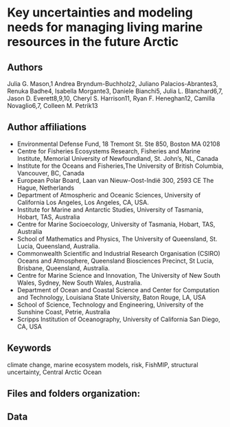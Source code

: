 # Key uncertainties and modeling needs for managing living marine resources in the future Arctic 

## Authors 

Julia G. Mason,1 Andrea Bryndum-Buchholz2, Juliano Palacios-Abrantes3, Renuka Badhe4, Isabella Morgante3, Daniele Bianchi5, Julia L. Blanchard6,7, Jason D. Everett8,9,10, Cheryl S. Harrison11, Ryan F. Heneghan12, Camilla Novaglio6,7, Colleen M. Petrik13


## Author affiliations

- Environmental Defense Fund, 18 Tremont St. Ste 850, Boston MA 02108
- Centre for Fisheries Ecosystems Research, Fisheries and Marine Institute, Memorial University of Newfoundland, St. John’s, NL, Canada
- Institute for the Oceans and Fisheries,The University of British Columbia, Vancouver, BC, Canada
- European Polar Board, Laan van Nieuw-Oost-Indië 300, 2593 CE The Hague, Netherlands
- Department of Atmospheric and Oceanic Sciences, University of California Los Angeles, Los Angeles, CA, USA.
- Institute for Marine and Antarctic Studies, University of Tasmania, Hobart, TAS, Australia
- Centre for Marine Socioecology, University of Tasmania, Hobart, TAS, Australia
- School of Mathematics and Physics, The University of Queensland, St. Lucia, Queensland, Australia.
- Commonwealth Scientific and Industrial Research Organisation (CSIRO) Oceans and Atmosphere, Queensland Biosciences Precinct, St Lucia, Brisbane, Queensland, Australia. 
- Centre for Marine Science and Innovation, The University of New South Wales, Sydney, New South Wales, Australia.
- Department of Ocean and Coastal Science and Center for Computation and Technology, Louisiana State University, Baton Rouge, LA, USA
- School of Science, Technology and Engineering, University of the Sunshine Coast, Petrie, Australia
- Scripps Institution of Oceanography, University of California San Diego, CA, USA


## Keywords
climate change, marine ecosystem models, risk, FishMIP, structural uncertainty, Central Arctic Ocean

## Files and folders organization:



## Data
